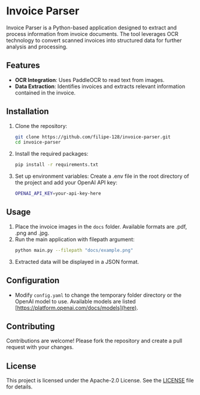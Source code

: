 # Invoice Parser

Invoice Parser is a Python-based application designed to extract and process information from invoice documents. The tool leverages OCR technology to convert scanned invoices into structured data for further analysis and processing.

## Features

- **OCR Integration**: Uses PaddleOCR to read text from images.
- **Data Extraction**: Identifies invoices and extracts relevant information contained in the invoice.

## Installation

1. Clone the repository:
   ```sh
   git clone https://github.com/filipe-128/invoice-parser.git
   cd invoice-parser
   ```

2. Install the required packages:
   ```sh
   pip install -r requirements.txt
   ```

3. Set up environment variables:
Create a .env file in the root directory of the project and add your OpenAI API key:
   ```sh
   OPENAI_API_KEY=your-api-key-here
   ```

## Usage

1. Place the invoice images in the `docs` folder. Available formats are .pdf, .png and .jpg.
2. Run the main application with filepath argument:
   ```sh
   python main.py --filepath "docs/example.png"
   ```
3. Extracted data will be displayed in a JSON format.

## Configuration

- Modify `config.yaml` to change the temporary folder directory or the OpenAI model to use. Available models are listed [https://platform.openai.com/docs/models](here).

## Contributing

Contributions are welcome! Please fork the repository and create a pull request with your changes.

## License

This project is licensed under the Apache-2.0 License. See the [LICENSE](LICENSE) file for details.
